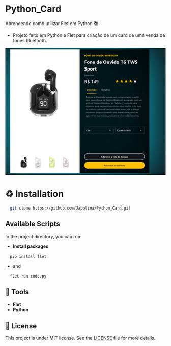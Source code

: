 # Python_Card
Aprendendo como utilizar Flet em Python 📚
- Projeto feito em Python e Flet para criação de um card de uma venda de fones bluetooth.
<img src="/card.PNG"/>

# ♻️ Installation
```bash
  git clone https://github.com/Japolina/Python_Card.git
```
## Available Scripts

In the project directory, you can run:
- **Install packages**
```bash
  pip install flet
```
- and
```bash
  flet run code.py
```

## 🔨 Tools
- **Flet**
- **Python**

## 📜 License
This project is under MIT license. See the <a href="https://github.com/Japolina/Python_Card/blob/master/LICENSE">LICENSE</a> file for more details.
